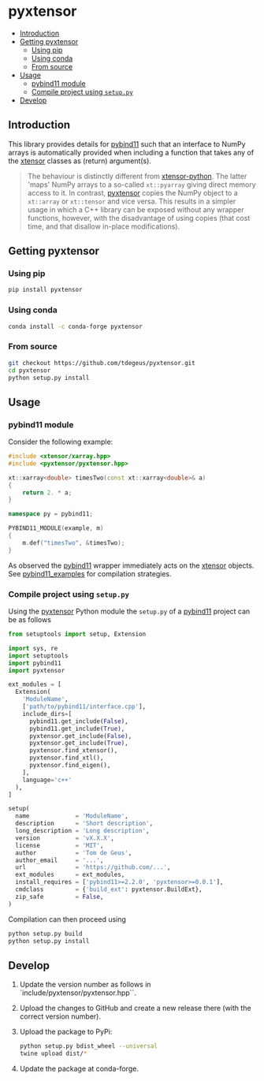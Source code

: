 # pyxtensor

<!-- MarkdownTOC -->

- [Introduction](#introduction)
- [Getting pyxtensor](#getting-pyxtensor)
  - [Using pip](#using-pip)
  - [Using conda](#using-conda)
  - [From source](#from-source)
- [Usage](#usage)
  - [pybind11 module](#pybind11-module)
  - [Compile project using `setup.py`](#compile-project-using-setuppy)
- [Develop](#develop)

<!-- /MarkdownTOC -->

## Introduction

This library provides details for [pybind11](https://github.com/pybind/pybind11) such that an interface to NumPy arrays is automatically provided when including a function that takes any of the [xtensor](https://github.com/QuantStack/xtensor) classes as (return) argument(s). 

> The behaviour is distinctly different from [xtensor-python](https://github.com/QuantStack/xtensor-python). The latter 'maps' NumPy arrays to a so-called `xt::pyarray` giving direct memory access to it. In contrast, [pyxtensor](https://github.com/tdegeus/pyxtensor) copies the NumPy object to a `xt::array` or `xt::tensor` and vice versa. This results in a simpler usage in which a C++ library can be exposed without any wrapper functions, however, with the disadvantage of using copies (that cost time, and that disallow in-place modifications).

## Getting pyxtensor

### Using pip

```bash
pip install pyxtensor
```

### Using conda

```bash
conda install -c conda-forge pyxtensor
```

### From source

```bash
git checkout https://github.com/tdegeus/pyxtensor.git
cd pyxtensor
python setup.py install
```

## Usage

### pybind11 module

Consider the following example:

```cpp
#include <xtensor/xarray.hpp>
#include <pyxtensor/pyxtensor.hpp>

xt::xarray<double> timesTwo(const xt::xarray<double>& a)
{
    return 2. * a;
}

namespace py = pybind11;

PYBIND11_MODULE(example, m) 
{
    m.def("timesTwo", &timesTwo);
}
```

As observed the [pybind11](https://github.com/pybind/pybind11) wrapper immediately acts on the [xtensor](https://github.com/QuantStack/xtensor) objects. See [pybind11_examples](https://github.com/tdegeus/pybind11_examples) for compilation strategies.

### Compile project using `setup.py`

Using the [pyxtensor](https://github.com/tdegeus/pyxtensor) Python module the `setup.py` of a [pybind11](https://github.com/pybind/pybind11) project can be as follows

```python
from setuptools import setup, Extension

import sys, re
import setuptools
import pybind11
import pyxtensor

ext_modules = [
  Extension(
    'ModuleName',
    ['path/to/pybind11/interface.cpp'],
    include_dirs=[
      pybind11.get_include(False),
      pybind11.get_include(True),
      pyxtensor.get_include(False),
      pyxtensor.get_include(True),
      pyxtensor.find_xtensor(),
      pyxtensor.find_xtl(),
      pyxtensor.find_eigen(),
    ],
    language='c++'
  ),
]

setup(
  name             = 'ModuleName',
  description      = 'Short description',
  long_description = 'Long description',
  version          = 'vX.X.X',
  license          = 'MIT',
  author           = 'Tom de Geus',
  author_email     = '...',
  url              = 'https://github.com/...',
  ext_modules      = ext_modules,
  install_requires = ['pybind11>=2.2.0', 'pyxtensor>=0.0.1'],
  cmdclass         = {'build_ext': pyxtensor.BuildExt},
  zip_safe         = False,
)
```

Compilation can then proceed using 

```bash
python setup.py build
python setup.py install
```

## Develop

1.  Update the version number as follows in `include/pyxtensor/pyxtensor.hpp``. 

2.  Upload the changes to GitHub and create a new release there (with the correct version number).

3.  Upload the package to PyPi:

    ```bash
    python setup.py bdist_wheel --universal
    twine upload dist/*
    ```

4.  Update the package at conda-forge.


